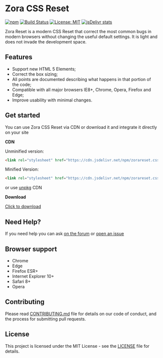 # Zora CSS Reset
[![npm](https://img.shields.io/npm/v/zorareset.css.svg?style=flat-square)](https://www.npmjs.com/package/zorareset.css) [![Build Status](https://travis-ci.org/IsibisiDev/zora-reset.css.svg?branch=master)](https://travis-ci.org/IsibisiDev/zora-reset.css) [![License: MIT](https://img.shields.io/badge/License-MIT-yellow.svg)](https://opensource.org/licenses/MIT) [![jsDelivr stats](https://data.jsdelivr.com/v1/package/npm/zorareset.css/badge)](https://www.jsdelivr.com/package/npm/zorareset.css)

Zora Reset is a modern CSS Reset that correct the most common bugs in modern browsers without changing the useful default settings. It is light and does not invade the development space.

## Features

- Support new HTML 5 Elements;
- Correct the box sizing;
- All points are documented describing what happens in that portion of the code;
- Compatible with all major browsers IE8+, Chrome, Opera, Firefox and Edge;
- Improve usability with minimal changes.

## Get started
You can use Zora CSS Reset via CDN or download it and integrate it directly on your site

**CDN**

Unminified version:

```html
<link rel="stylesheet" href="https://cdn.jsdelivr.net/npm/zorareset.css@latest/zora-reset.css" integrity="sha384-cYajUzHOAr9+vR6dSqgteHXoPVSqjKANJSPMpgGv7z+jz22oliUqcgtDU7y+mxci" crossorigin="anonymous">
```  

Minified Version:

```html
<link rel="stylesheet" href="https://cdn.jsdelivr.net/npm/zorareset.css@latest/zora-reset.min.css" integrity="sha384-zDE7yRSKeDKeneZ1Jd7ngQxtkfYQNiIn6USgWP0oFtv2W7PwWNmQWDDolatdhWRJ" crossorigin="anonymous">
```
or use [unpkg](https://unpkg.com/zorareset.css@latest/) CDN

**Download**

[Click to download](https://github.com/IsibisiDev/zora-reset.css/archive/master.zip)

## Need Help?
If you need help you can ask [on the forum](http://isibisitgbots.altervista.org/forum/) or [open an issue](https://github.com/IsibisiDev/zora-reset.css/issues/new)

## Browser support
* Chrome
* Edge
* Firefox ESR+
* Internet Explorer 10+
* Safari 8+
* Opera

## Contributing
Please read [CONTRIBUTING.md](https://github.com/IsibisiDev/zora-reset.css/blob/master/CONTRIBUTING.md) file for details on our code of conduct, and the process for submitting pull requests.

## License
This project is licensed under the MIT License - see the [LICENSE](https://github.com/IsibisiDev/zora-reset.css/blob/master/LICENSE) file for details.

